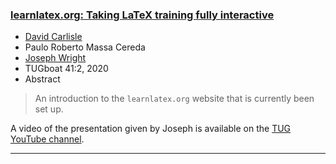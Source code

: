 

### <a href="{{site.baseurl}}/publications/2020-DPC-TUB-tb128carlisle-learnlatex.pdf">learnlatex.org: Taking LaTeX training fully interactive</a>

+ [David Carlisle]({{site.baseurl}}/about/team/#david-carlisle)
+ Paulo Roberto Massa Cereda
+ [Joseph Wright]({{site.baseurl}}/about/team/#joseph-wright)
+ TUGboat 41:2, 2020 
+ Abstract
> An introduction to the `learnlatex.org` website that is currently been set up.

A video of the presentation given by Joseph is available on the [TUG YouTube channel](https://youtu.be/0qTBtKr-5c0).

***

